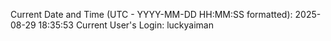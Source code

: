 Current Date and Time (UTC - YYYY-MM-DD HH:MM:SS formatted): 2025-08-29 18:35:53
Current User's Login: luckyaiman
